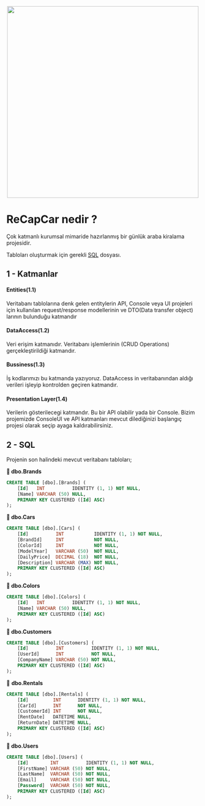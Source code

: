 <p align="center">
<img width="500" src="https://user-images.githubusercontent.com/50195250/108059578-c9d3ad00-7066-11eb-97c5-dc2f4db3efcd.png">
</p>

# ReCapCar nedir ?

Çok katmanlı kurumsal mimaride hazırlanmış bir günlük araba kiralama projesidir. 

Tabloları oluşturmak için gerekli [SQL](https://github.com/AtakanCSKNDR/ReCapProject/blob/master/ReCapCar.sql) dosyası.

## 1 - Katmanlar

#### Entities(1.1)

Veritabanı tablolarına denk gelen entitylerin API, Console veya UI projeleri için kullanılan request/response modellerinin ve DTO(Data transfer object) larının bulunduğu katmandır

#### DataAccess(1.2)

Veri erişim katmanıdır. Veritabanı işlemlerinin (CRUD Operations) gerçekleştirildiği katmandır.

#### Bussiness(1.3)

İş kodlarımızı bu katmanda yazıyoruz. DataAccess in veritabanından aldığı verileri işleyip kontrolden geçiren katmandır.

#### Presentation Layer(1.4)

Verilerin gösterilecegi katmandır. Bu bir API olabilir yada bir Console. Bizim projemizde ConsoleUI ve API katmanları mevcut dilediğinizi başlangıç projesi olarak seçip ayaga kaldırabilirsiniz.

## 2 - SQL

Projenin son halindeki mevcut veritabanı tabloları;

**💾 dbo.Brands**

```sql
CREATE TABLE [dbo].[Brands] (
    [Id]   INT          IDENTITY (1, 1) NOT NULL,
    [Name] VARCHAR (50) NULL,
    PRIMARY KEY CLUSTERED ([Id] ASC)
);
```

**💾 dbo.Cars**

```sql
CREATE TABLE [dbo].[Cars] (
    [Id]          INT           IDENTITY (1, 1) NOT NULL,
    [BrandId]     INT           NOT NULL,
    [ColorId]     INT           NOT NULL,
    [ModelYear]   VARCHAR (50)  NOT NULL,
    [DailyPrice]  DECIMAL (18)  NOT NULL,
    [Description] VARCHAR (MAX) NOT NULL,
    PRIMARY KEY CLUSTERED ([Id] ASC)
);
```

**💾 dbo.Colors**

```sql
CREATE TABLE [dbo].[Colors] (
    [Id]   INT          IDENTITY (1, 1) NOT NULL,
    [Name] VARCHAR (50) NULL,
    PRIMARY KEY CLUSTERED ([Id] ASC)
);
```

**💾 dbo.Customers**

```sql
CREATE TABLE [dbo].[Customers] (
    [Id]          INT          IDENTITY (1, 1) NOT NULL,
    [UserId]      INT          NOT NULL,
    [CompanyName] VARCHAR (50) NOT NULL,
    PRIMARY KEY CLUSTERED ([Id] ASC)
);
```

💾 **dbo.Rentals**

```sql
CREATE TABLE [dbo].[Rentals] (
    [Id]         INT      IDENTITY (1, 1) NOT NULL,
    [CarId]      INT      NOT NULL,
    [CustomerId] INT      NOT NULL,
    [RentDate]   DATETIME NULL,
    [ReturnDate] DATETIME NULL,
    PRIMARY KEY CLUSTERED ([Id] ASC)
);
```

**💾 dbo.Users**

```sql
CREATE TABLE [dbo].[Users] (
    [Id]        INT          IDENTITY (1, 1) NOT NULL,
    [FirstName] VARCHAR (50) NOT NULL,
    [LastName]  VARCHAR (50) NOT NULL,
    [Email]     VARCHAR (50) NOT NULL,
    [Password]  VARCHAR (50) NOT NULL,
    PRIMARY KEY CLUSTERED ([Id] ASC)
);
```
